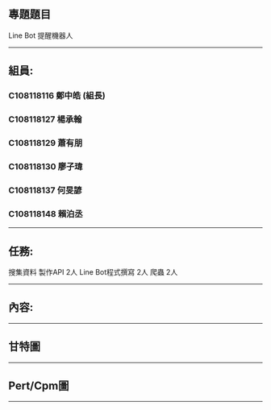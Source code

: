 ## 專題題目
Line Bot 提醒機器人



***
## 組員:
### C108118116 鄭中皓 (組長)
### C108118127 楊承翰
### C108118129 蕭有朋  
### C108118130 廖子瑋
### C108118137 何旻諺
### C108118148 賴泊丞
***
## 任務:
搜集資料 
製作API 2人
Line Bot程式撰寫 2人
爬蟲 2人
***
## 內容:




***
## 甘特圖




***
## Pert/Cpm圖




***
